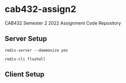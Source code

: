 # cab432-assign2
 CAB432 Semester 2 2022 Assignment Code Repository

## Server Setup
    redis-server --daemonize yes
    
    redis-cli flushall

## Client Setup
